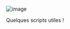 ![image](https://github.com/user-attachments/assets/269fd213-d985-4092-8e3c-f50ed2d419f2)

Quelques scripts utiles !
